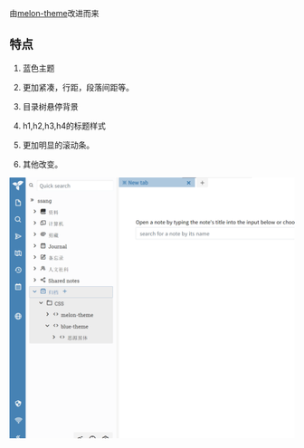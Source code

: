 由[melon-theme](https://github.com/zadam/trilium)改进而来

## 特点

1. 蓝色主题

2. 更加紧凑，行距，段落间距等。

3. 目录树悬停背景

4. h1,h2,h3,h4的标题样式

5. 更加明显的滚动条。

6. 其他改变。

![](./screenshot.png)
